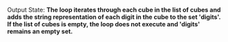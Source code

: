 Output State: **The loop iterates through each cube in the list of cubes and adds the string representation of each digit in the cube to the set 'digits'. If the list of cubes is empty, the loop does not execute and 'digits' remains an empty set.**